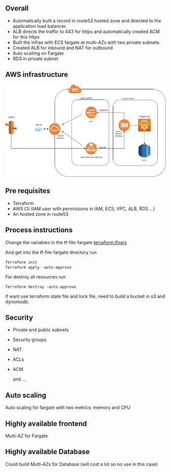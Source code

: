 
## Overall

* Automatically built a record in route53 hosted zone and directed to the application load balancer.
* ALB directs the traffic to 443 for https and automatically created ACM for this https
* Built the infras with ECS fargate at multi-AZs with two private subnets.
* Created ALB for inbound and NAT for outbound
* Auto scailing on Fargate
* RDS in private subnet

## AWS infrastructure

![architecture](images/test.png)

## Pre requisites

* Terraform
* AWS Cli (IAM user with permissions in IAM, ECS, VPC, ALB, RDS ...)
* An hosted zone in route53

## Process instructions

Change the variables in the tf-file-fargate [terraform.tfvars](./tf-file-fargate/terraform.tfvars)

And get into the tf-file-fargate directory run
```
Terraform init
Terraform apply -auto-approve
```

For destroy all resources run
```
Terraform destroy -auto-approve
```

if want use terraform state file and lock file, need to build a bucket in s3 and dynomodb.

## Security

* Private and public subnets
* Security groups
* NAT
* ACLs
* ACM

  and ...

## Auto scaling

Auto scaling for fargate with two metrics: memory and CPU

## Highly available frontend

Multi-AZ for Fargate

## Highly available Database

Could build Multi-AZs for Database (will cost a lot so no use in this case)


